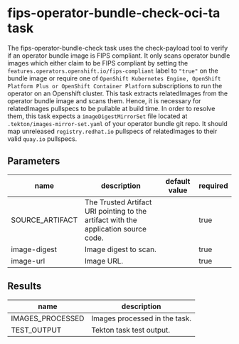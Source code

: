 # fips-operator-bundle-check-oci-ta task

The fips-operator-bundle-check task uses the check-payload tool to verify if an operator bundle image is FIPS compliant. It only scans operator bundle images which either claim to be FIPS compliant by setting the `features.operators.openshift.io/fips-compliant` label to `"true"` on the bundle image or require one of `OpenShift Kubernetes Engine, OpenShift Platform Plus or OpenShift Container Platform` subscriptions to run the operator on an Openshift cluster. This task extracts relatedImages from the operator bundle image and scans them. Hence, it is necessary for relatedImages pullspecs to be pullable at build time. In order to resolve them, this task expects a `imageDigestMirrorSet` file located at `.tekton/images-mirror-set.yaml` of your operator bundle git repo. It should map unreleased `registry.redhat.io` pullspecs of relatedImages to their valid `quay.io` pullspecs.

## Parameters
|name|description|default value|required|
|---|---|---|---|
|SOURCE_ARTIFACT|The Trusted Artifact URI pointing to the artifact with the application source code.||true|
|image-digest|Image digest to scan.||true|
|image-url|Image URL.||true|

## Results
|name|description|
|---|---|
|IMAGES_PROCESSED|Images processed in the task.|
|TEST_OUTPUT|Tekton task test output.|

